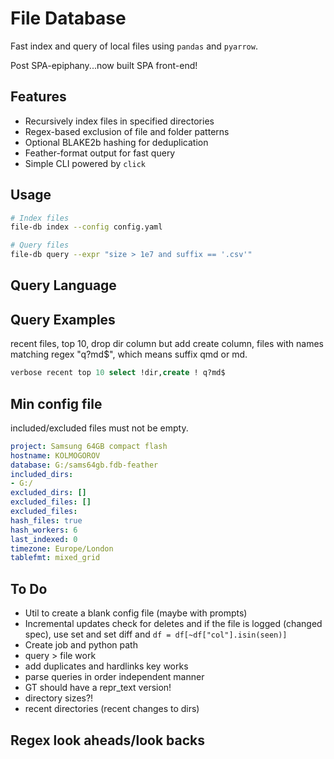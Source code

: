 # File Database

Fast index and query of local files using `pandas` and `pyarrow`.

Post SPA-epiphany...now built SPA front-end! 

## Features

- Recursively index files in specified directories
- Regex-based exclusion of file and folder patterns
- Optional BLAKE2b hashing for deduplication
- Feather-format output for fast query
- Simple CLI powered by `click`

## Usage

```bash
# Index files
file-db index --config config.yaml

# Query files
file-db query --expr "size > 1e7 and suffix == '.csv'"
```

## Query Language

## Query Examples

recent files, top 10, drop dir column but add create column, files with names
matching regex "q?md$", which means suffix qmd or md.

```sql
verbose recent top 10 select !dir,create ! q?md$
```



## Min config file

included/excluded files must not be empty.

```yaml
project: Samsung 64GB compact flash
hostname: KOLMOGOROV
database: G:/sams64gb.fdb-feather
included_dirs:
- G:/
excluded_dirs: []
excluded_files: []
excluded_files:
hash_files: true
hash_workers: 6
last_indexed: 0
timezone: Europe/London
tablefmt: mixed_grid
```

## To Do

* Util to create a blank config file (maybe with prompts)
* Incremental updates check for deletes and if the file is logged (changed spec), use set and set diff and `df = df[~df["col"].isin(seen)]`
* Create job and python path
* query > file work
* add duplicates and hardlinks key works
* parse queries in order independent manner
* GT should have a repr_text version!
* directory sizes?!
* recent directories (recent changes to dirs)



## Regex look aheads/look backs
